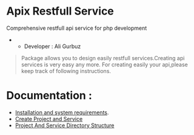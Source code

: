# Apix Restfull Service
Comprehensive restfull api service for php development
* - Developer : Ali Gurbuz

> Package allows you to design easily restfull services.Creating api services is very easy any more.
> For creating easily your api,please keep track of following instructions.

# Documentation :
* [Installation and system requirements](https://github.com/aligurbuz/apix/blob/master/docs/installation.md).
* [Create Project and Service](https://github.com/aligurbuz/apix/blob/master/docs/projectSetUp.md)
* [Project And Service Directory Structure](https://github.com/aligurbuz/apix/blob/master/docs/serviceDirectoryStructure.md)
